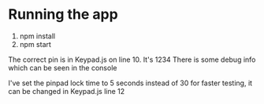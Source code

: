 # Running the app

1. npm install
2. npm start


The correct pin is in Keypad.js on line 10. It's 1234
There is some debug info which can be seen in the console

I've set the pinpad lock time to 5 seconds instead of 30 for faster testing,
it can be changed in Keypad.js line 12
